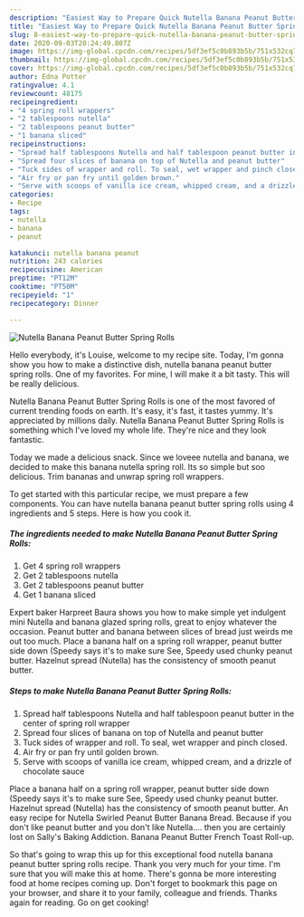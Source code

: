 ```yaml
---
description: "Easiest Way to Prepare Quick Nutella Banana Peanut Butter Spring Rolls"
title: "Easiest Way to Prepare Quick Nutella Banana Peanut Butter Spring Rolls"
slug: 8-easiest-way-to-prepare-quick-nutella-banana-peanut-butter-spring-rolls
date: 2020-09-03T20:24:49.807Z
image: https://img-global.cpcdn.com/recipes/5df3ef5c0b893b5b/751x532cq70/nutella-banana-peanut-butter-spring-rolls-recipe-main-photo.jpg
thumbnail: https://img-global.cpcdn.com/recipes/5df3ef5c0b893b5b/751x532cq70/nutella-banana-peanut-butter-spring-rolls-recipe-main-photo.jpg
cover: https://img-global.cpcdn.com/recipes/5df3ef5c0b893b5b/751x532cq70/nutella-banana-peanut-butter-spring-rolls-recipe-main-photo.jpg
author: Edna Potter
ratingvalue: 4.1
reviewcount: 48175
recipeingredient:
- "4 spring roll wrappers"
- "2 tablespoons nutella"
- "2 tablespoons peanut butter"
- "1 banana sliced"
recipeinstructions:
- "Spread half tablespoons Nutella and half tablespoon peanut butter in the center of spring roll wrapper"
- "Spread four slices of banana on top of Nutella and peanut butter"
- "Tuck sides of wrapper and roll. To seal, wet wrapper and pinch closed."
- "Air fry or pan fry until golden brown."
- "Serve with scoops of vanilla ice cream, whipped cream, and a drizzle of chocolate sauce"
categories:
- Recipe
tags:
- nutella
- banana
- peanut

katakunci: nutella banana peanut 
nutrition: 243 calories
recipecuisine: American
preptime: "PT12M"
cooktime: "PT50M"
recipeyield: "1"
recipecategory: Dinner

---
```



![Nutella Banana Peanut Butter Spring Rolls](https://img-global.cpcdn.com/recipes/5df3ef5c0b893b5b/751x532cq70/nutella-banana-peanut-butter-spring-rolls-recipe-main-photo.jpg)

Hello everybody, it's Louise, welcome to my recipe site. Today, I'm gonna show you how to make a distinctive dish, nutella banana peanut butter spring rolls. One of my favorites. For mine, I will make it a bit tasty. This will be really delicious.

Nutella Banana Peanut Butter Spring Rolls is one of the most favored of current trending foods on earth. It's easy, it's fast, it tastes yummy. It's appreciated by millions daily. Nutella Banana Peanut Butter Spring Rolls is something which I've loved my whole life. They're nice and they look fantastic.

Today we made a delicious snack. Since we loveee nutella and banana, we decided to make this banana nutella spring roll. Its so simple but soo delicious. Trim bananas and unwrap spring roll wrappers.


To get started with this particular recipe, we must prepare a few components. You can have nutella banana peanut butter spring rolls using 4 ingredients and 5 steps. Here is how you cook it.

<!--inarticleads1-->

##### The ingredients needed to make Nutella Banana Peanut Butter Spring Rolls:

1. Get 4 spring roll wrappers
1. Get 2 tablespoons nutella
1. Get 2 tablespoons peanut butter
1. Get 1 banana sliced


Expert baker Harpreet Baura shows you how to make simple yet indulgent mini Nutella and banana glazed spring rolls, great to enjoy whatever the occasion. Peanut butter and banana between slices of bread just weirds me out too much. Place a banana half on a spring roll wrapper, peanut butter side down (Speedy says it&#39;s to make sure See, Speedy used chunky peanut butter. Hazelnut spread (Nutella) has the consistency of smooth peanut butter. 

<!--inarticleads2-->

##### Steps to make Nutella Banana Peanut Butter Spring Rolls:

1. Spread half tablespoons Nutella and half tablespoon peanut butter in the center of spring roll wrapper
1. Spread four slices of banana on top of Nutella and peanut butter
1. Tuck sides of wrapper and roll. To seal, wet wrapper and pinch closed.
1. Air fry or pan fry until golden brown.
1. Serve with scoops of vanilla ice cream, whipped cream, and a drizzle of chocolate sauce


Place a banana half on a spring roll wrapper, peanut butter side down (Speedy says it&#39;s to make sure See, Speedy used chunky peanut butter. Hazelnut spread (Nutella) has the consistency of smooth peanut butter. An easy recipe for Nutella Swirled Peanut Butter Banana Bread. Because if you don&#39;t like peanut butter and you don&#39;t like Nutella…. then you are certainly lost on Sally&#39;s Baking Addiction. Banana Peanut Butter French Toast Roll-up. 

So that's going to wrap this up for this exceptional food nutella banana peanut butter spring rolls recipe. Thank you very much for your time. I'm sure that you will make this at home. There's gonna be more interesting food at home recipes coming up. Don't forget to bookmark this page on your browser, and share it to your family, colleague and friends. Thanks again for reading. Go on get cooking!
